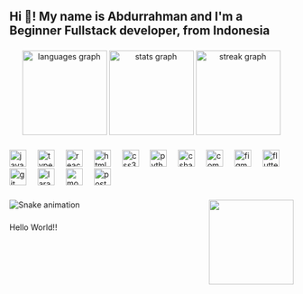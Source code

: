 <h2 align="left">Hi 👋! My name is Abdurrahman and I'm a Beginner Fullstack developer, from Indonesia</h2>

###

<div align="center">
  <img src="https://github-readme-stats.vercel.app/api/top-langs?username=abdurrahman778&locale=en&hide_title=true&layout=compact&card_width=320&langs_count=5&theme=synthwave&hide_border=true" height="150" alt="languages graph"  />
  <img src="https://github-readme-stats.vercel.app/api?username=abdurrahman778&hide_title=true&hide_rank=false&show_icons=true&include_all_commits=true&count_private=true&disable_animations=false&theme=synthwave&locale=en&hide_border=true" height="150" alt="stats graph"  />
  <img src="https://streak-stats.demolab.com?user=abdurrahman778&locale=en&mode=daily&theme=synthwave&hide_border=true&border_radius=5" height="150" alt="streak graph"  />
</div>

###

<div align="left">
  <img src="https://cdn.jsdelivr.net/gh/devicons/devicon/icons/javascript/javascript-original.svg" height="30" alt="javascript logo"  />
  <img width="12" />
  <img src="https://cdn.jsdelivr.net/gh/devicons/devicon/icons/typescript/typescript-original.svg" height="30" alt="typescript logo"  />
  <img width="12" />
  <img src="https://cdn.jsdelivr.net/gh/devicons/devicon/icons/react/react-original.svg" height="30" alt="react logo"  />
  <img width="12" />
  <img src="https://cdn.jsdelivr.net/gh/devicons/devicon/icons/html5/html5-original.svg" height="30" alt="html5 logo"  />
  <img width="12" />
  <img src="https://cdn.jsdelivr.net/gh/devicons/devicon/icons/css3/css3-original.svg" height="30" alt="css3 logo"  />
  <img width="12" />
  <img src="https://cdn.jsdelivr.net/gh/devicons/devicon/icons/python/python-original.svg" height="30" alt="python logo"  />
  <img width="12" />
  <img src="https://cdn.jsdelivr.net/gh/devicons/devicon/icons/csharp/csharp-original.svg" height="30" alt="csharp logo"  />
  <img width="12" />
  <img src="https://cdn.jsdelivr.net/gh/devicons/devicon/icons/composer/composer-original.svg" height="30" alt="composer logo"  />
  <img width="12" />
  <img src="https://cdn.jsdelivr.net/gh/devicons/devicon/icons/figma/figma-original.svg" height="30" alt="figma logo"  />
  <img width="12" />
  <img src="https://cdn.jsdelivr.net/gh/devicons/devicon/icons/flutter/flutter-original.svg" height="30" alt="flutter logo"  />
  <img width="12" />
  <img src="https://cdn.jsdelivr.net/gh/devicons/devicon/icons/git/git-original.svg" height="30" alt="git logo"  />
  <img width="12" />
  <img src="https://cdn.jsdelivr.net/gh/devicons/devicon/icons/laravel/laravel-original.svg" height="30" alt="laravel logo"  />
  <img width="12" />
  <img src="https://cdn.jsdelivr.net/gh/devicons/devicon/icons/mongodb/mongodb-original.svg" height="30" alt="mongodb logo"  />
  <img width="12" />
  <img src="https://cdn.jsdelivr.net/gh/devicons/devicon/icons/postgresql/postgresql-original.svg" height="30" alt="postgresql logo"  />
</div>

###

<img align="right" height="150" src="https://media2.giphy.com/media/v1.Y2lkPTc5MGI3NjExN3Q3Y2x5em1qcWdtNHNxaTh1YXM0ODhlOTdqdHdkNmUyaGNnZXJyNSZlcD12MV9pbnRlcm5hbF9naWZfYnlfaWQmY3Q9Zw/3o6UBedJJfaxXHvZyU/giphy.gif"  />

###

<img src="https://raw.githubusercontent.com/abdurrahman778/abdurrahman778/output/snake.svg" alt="Snake animation" />

###

<p align="left">Hello World!!</p>

###
